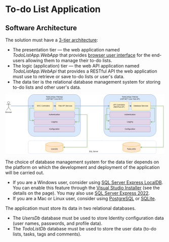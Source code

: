 # To-do List Application

## Software Architecture

The solution must have a [3-tier architecture](https://en.wikipedia.org/wiki/Multitier_architecture):
  * The presentation tier — the web application named *TodoListApp.WebApp* that provides [browser user interface](https://en.wikipedia.org/wiki/Browser_user_interface) for the end-users allowing them to manage their to-do lists.
  * The logic (application) tier — the web API application named *TodoListApp.WebApi* that provides a RESTful API the web application must use to retrieve or save to-do lists or user's data.
  * The data tier is the relational database management system for storing to-do lists and other user's data.

![Architecture](images/architecture.png)

The choice of database management system for the data tier depends on the platform on which the development and deployment of the application will be carried out.
  * If you are a Windows user, consider using [SQL Server Express LocalDB](https://learn.microsoft.com/en-us/sql/database-engine/configure-windows/sql-server-express-localdb?view=sql-server-ver16). You can enable this feature through the [Visual Studio Installer](https://visualstudio.microsoft.com/downloads) (see the details on the page). You may also use [SQL Server Express 2022](https://learn.microsoft.com/en-us/sql/sql-server/editions-and-components-of-sql-server-2022).
  * If you are a Mac or Linux user, consider using [PostgreSQL](https://www.postgresql.org/) or [SQLite](https://sqlite.org/).

The application must store its data in two relational databases.
  * The *UsersDb* database must be used to store Identity configuration data (user names, passwords, and profile data).
  * The *TodoListDb* database must be used to store the user data (to-do lists, tasks, tags and comments).

